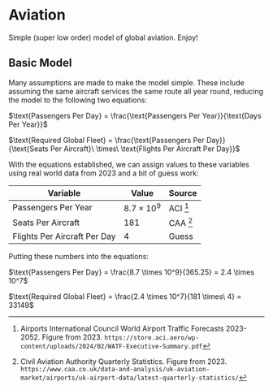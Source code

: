 # Aviation

Simple (super low order) model of global aviation. Enjoy!

## Basic Model

Many assumptions are made to make the model simple. These include assuming the same aircraft services the same route all year round, reducing the model to the following two equations:

$\text{Passengers Per Day} = \frac{\text{Passengers Per Year}}{\text{Days Per Year}}$

$\text{Required Global Fleet} = \frac{\text{Passengers Per Day}}{\text{Seats Per Aircraft}\ \times\ \text{Flights Per Aircraft Per Day}}$

With the equations established, we can assign values to these variables using real world data from 2023 and a bit of guess work:

| Variable | Value | Source |
| -------- | ----- | ------ |
| Passengers Per Year | $8.7 \times 10^9$ | ACI [^1] |
| Seats Per Aircraft | $181$ | CAA [^2] |
| Flights Per Aircraft Per Day | $4$ | Guess |

Putting these numbers into the equations:

$\text{Passengers Per Day} = \frac{8.7 \times 10^9}{365.25} = 2.4 \times 10^7$

$\text{Required Global Fleet} = \frac{2.4 \times 10^7}{181 \times\ 4} = 33149$


[^1]: Airports International Council  World Airport Traffic Forecasts 2023-2052. Figure from 2023. `https://store.aci.aero/wp-content/uploads/2024/02/WATF-Executive-Summary.pdf`

[^2]: Civil Aviation Authority Quarterly Statistics. Figure from 2023. `https://www.caa.co.uk/data-and-analysis/uk-aviation-market/airports/uk-airport-data/latest-quarterly-statistics/`
